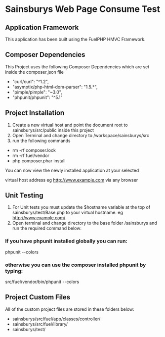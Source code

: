 # Sainsburys Web Page Consume Test

## Application Framework
This application has been built using the FuelPHP HMVC Framework.

## Composer Dependencies
This Project uses the following Composer Dependencies which are set inside the composer.json file

* "curl/curl": "^1.2",
* "asymptix/php-html-dom-parser": "1.5.*",
* "pimple/pimple": "~3.0",
* "phpunit/phpunit": "^5.1"

## Project Installation
1. Create a new virtual host and point the document root to sainsburys/src/public inside this project
2. Open Terminal and change directory to /workspace/sainsburys/src
3. run the following commands

* rm -rf composer.lock
* rm -rf fuel/vendor
* php composer.phar install

You can now view the newly installed application at your selected

virtual host address eg http://www.example.com via any browser

## Unit Testing
1. For Unit tests you must update the $hostname variable at the top of sainsburys/test/Base.php
to your virtual hostname. eg http://www.example.com/
2. Open terminal and change directory to the base folder /sainsburys and run the required command below:

### If you have phpunit installed globally you can run:

phpunit --colors

### otherwise you can use the composer installed phpunit by typing:

src/fuel/vendor/bin/phpunit --colors

## Project Custom Files
All of the custom project files are stored in these folders below:

* sainsburys/src/fuel/app/classes/controller/
* sainsburys/src/fuel/library/
* sainsburys/test/

